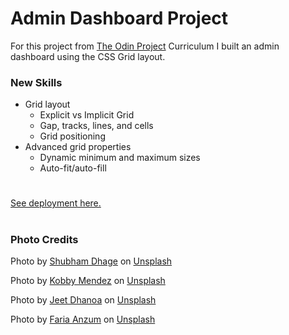 # Admin Dashboard Project

For this project from [The Odin Project](https://www.theodinproject.com/) Curriculum I built an admin dashboard using the CSS Grid layout.

### New Skills
- Grid layout
  - Explicit vs Implicit Grid
  - Gap, tracks, lines, and cells
  - Grid positioning
- Advanced grid properties
  - Dynamic minimum and maximum sizes
  - Auto-fit/auto-fill
  
#
[See deployment here.](https://spuddister.github.io/admin-dashboard-project/)
#

### Photo Credits

Photo by <a href="https://unsplash.com/@theshubhamdhage?utm_source=unsplash&utm_medium=referral&utm_content=creditCopyText">Shubham Dhage</a> on <a href="https://unsplash.com/s/photos/cartoon?utm_source=unsplash&utm_medium=referral&utm_content=creditCopyText">Unsplash</a>

Photo by <a href="https://unsplash.com/@kobbyfotos?utm_source=unsplash&utm_medium=referral&utm_content=creditCopyText">Kobby Mendez</a> on <a href="https://unsplash.com/s/photos/cartoon?utm_source=unsplash&utm_medium=referral&utm_content=creditCopyText">Unsplash</a>
  
Photo by <a href="https://unsplash.com/@jeetdhanoa?utm_source=unsplash&utm_medium=referral&utm_content=creditCopyText">Jeet Dhanoa</a> on <a href="https://unsplash.com/s/photos/cartoon?utm_source=unsplash&utm_medium=referral&utm_content=creditCopyText">Unsplash</a>
  
Photo by <a href="https://unsplash.com/@farianzum?utm_source=unsplash&utm_medium=referral&utm_content=creditCopyText">Faria Anzum</a> on <a href="https://unsplash.com/s/photos/cartoon?utm_source=unsplash&utm_medium=referral&utm_content=creditCopyText">Unsplash</a>
